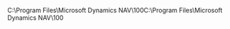<span data-ttu-id="4d06a-101">C:\\Program Files\\Microsoft Dynamics NAV\\100</span><span class="sxs-lookup"><span data-stu-id="4d06a-101">C:\\Program Files\\Microsoft Dynamics NAV\\100</span></span>